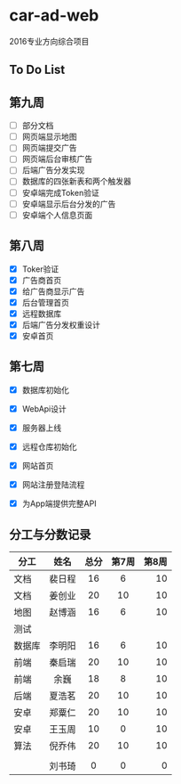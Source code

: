 # car-ad-web

2016专业方向综合项目

## To Do List

## 第九周
- [ ] 部分文档
- [ ] 网页端显示地图
- [ ] 网页端提交广告 
- [ ] 网页端后台审核广告
- [ ] 后端广告分发实现 
- [ ] 数据库的四张新表和两个触发器
- [ ] 安卓端完成Token验证
- [ ] 安卓端显示后台分发的广告
- [ ] 安卓端个人信息页面

## 第八周
- [x] Toker验证
- [x] 广告商首页
- [x] 给广告商显示广告
- [x] 后台管理首页
- [x] 远程数据库
- [x] 后端广告分发权重设计
- [x] 安卓首页

## 第七周
- [x] 数据库初始化
- [x] WebApi设计
- [x] 服务器上线
- [x] 远程仓库初始化
- [x] 网站首页
- [x] 网站注册登陆流程
- [x] 为App端提供完整API



## 分工与分数记录

|分工  |姓名  |总分  |第7周  |第8周 |
|------|:----:|:----:|:----:|----:|
|文档  |裴日程 |16    |6     |10   | 
|文档  |姜创业 |20    |10    |10   | 
|地图  |赵博涵 |16    |6     |10   | 
|测试  |       |      |     |     | 
|数据库|李明阳 |16    |6     |10   | 
|前端  |秦启瑞 |20    |10    |10   | 
|前端  |余巍   |18     |8    |10   | 
|后端  |夏浩茗 |20    |10    |10   | 
|安卓  |郑粟仁 |20    |10    |10   | 
|安卓  |王玉周 |10    |0     |10    | 
|算法  |倪乔伟 |20   |10     |10   | 
|      |      |     |       |     | 
|      |刘书琦 |0    |0     |0    | 